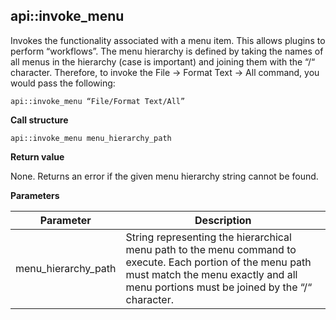 ## api::invoke\_menu

Invokes the functionality associated with a menu item.  This allows plugins to perform “workflows”.  The menu hierarchy is defined by taking the names of all menus in the hierarchy (case is important) and joining them with the “/“ character.  Therefore, to invoke the File -\> Format Text -\> All command, you would pass the following:

`api::invoke_menu “File/Format Text/All”`

**Call structure**

`api::invoke_menu menu_hierarchy_path`

**Return value**

None.  Returns an error if the given menu hierarchy string cannot be found.

**Parameters**

| Parameter | Description |
| - | - |
| menu\_hierarchy\_path | String representing the hierarchical menu path to the menu command to execute.  Each portion of the menu path must match the menu exactly and all menu portions must be joined by the “/“ character. |

